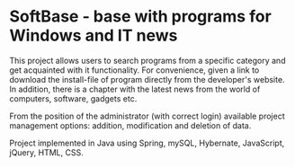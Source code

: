 # SoftBase - base with programs for Windows and IT news 

This project allows users to search programs from a specific category and get acquainted with it functionality. For convenience, given a link to download the install-file of program directly from the developer's website. In addition, there is a chapter with the latest news from the world of computers, software, gadgets etc.

From the position of the administrator (with correct login) available project management options: addition, modification and deletion of data.

Project implemented in Java using Spring, mySQL, Hybernate, JavaScript, jQuery, HTML, CSS.
